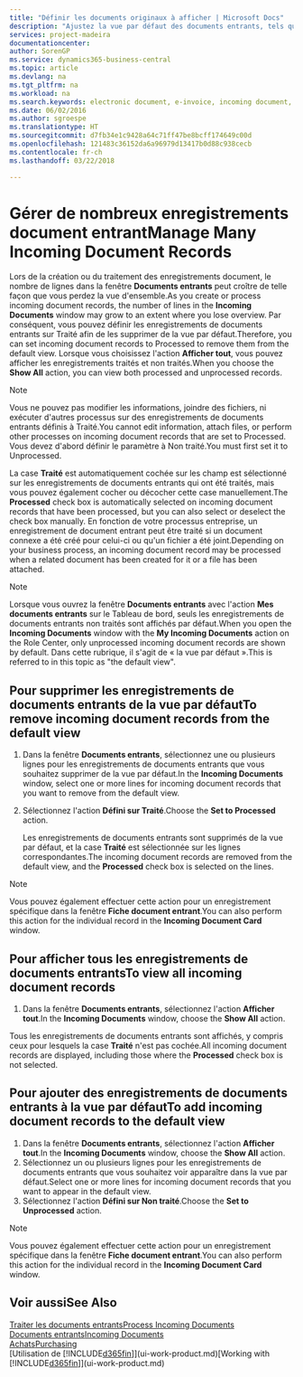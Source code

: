 ```yaml
---
title: "Définir les documents originaux à afficher | Microsoft Docs"
description: "Ajustez la vue par défaut des documents entrants, tels que des factures électroniques, afin d'améliorer votre vue d'ensemble des enregistrements traités et non-traités."
services: project-madeira
documentationcenter: 
author: SorenGP
ms.service: dynamics365-business-central
ms.topic: article
ms.devlang: na
ms.tgt_pltfrm: na
ms.workload: na
ms.search.keywords: electronic document, e-invoice, incoming document, OCR, ecommerce, document exchange, import invoice
ms.date: 06/02/2016
ms.author: sgroespe
ms.translationtype: HT
ms.sourcegitcommit: d7fb34e1c9428a64c71ff47be8bcff174649c00d
ms.openlocfilehash: 121483c36152da6a96979d13417b0d88c938cecb
ms.contentlocale: fr-ch
ms.lasthandoff: 03/22/2018

---
```

# <a name="manage-many-incoming-document-records"></a><span data-ttu-id="318ed-103">Gérer de nombreux enregistrements document entrant</span><span class="sxs-lookup"><span data-stu-id="318ed-103">Manage Many Incoming Document Records</span></span>
<span data-ttu-id="318ed-104">Lors de la création ou du traitement des enregistrements document, le nombre de lignes dans la fenêtre **Documents entrants** peut croître de telle façon que vous perdez la vue d'ensemble.</span><span class="sxs-lookup"><span data-stu-id="318ed-104">As you create or process incoming document records, the number of lines in the **Incoming Documents** window may grow to an extent where you lose overview.</span></span> <span data-ttu-id="318ed-105">Par conséquent, vous pouvez définir les enregistrements de documents entrants sur Traité afin de les supprimer de la vue par défaut.</span><span class="sxs-lookup"><span data-stu-id="318ed-105">Therefore, you can set incoming document records to Processed to remove them from the default view.</span></span> <span data-ttu-id="318ed-106">Lorsque vous choisissez l'action **Afficher tout**, vous pouvez afficher les enregistrements traités et non traités.</span><span class="sxs-lookup"><span data-stu-id="318ed-106">When you choose the **Show All** action, you can view both processed and unprocessed records.</span></span>

> [!NOTE]  
>   <span data-ttu-id="318ed-107">Vous ne pouvez pas modifier les informations, joindre des fichiers, ni exécuter d'autres processus sur des enregistrements de documents entrants définis à Traité.</span><span class="sxs-lookup"><span data-stu-id="318ed-107">You cannot edit information, attach files, or perform other processes on incoming document records that are set to Processed.</span></span> <span data-ttu-id="318ed-108">Vous devez d'abord définir le paramètre à Non traité.</span><span class="sxs-lookup"><span data-stu-id="318ed-108">You must first set it to Unprocessed.</span></span>

<span data-ttu-id="318ed-109">La case **Traité** est automatiquement cochée sur les champ est sélectionné sur les enregistrements de documents entrants qui ont été traités, mais vous pouvez également cocher ou décocher cette case manuellement.</span><span class="sxs-lookup"><span data-stu-id="318ed-109">The **Processed** check box is automatically selected on incoming document records that have been processed, but you can also select or deselect the check box manually.</span></span> <span data-ttu-id="318ed-110">En fonction de votre processus entreprise, un enregistrement de document entrant peut être traité si un document connexe a été créé pour celui-ci ou qu'un fichier a été joint.</span><span class="sxs-lookup"><span data-stu-id="318ed-110">Depending on your business process, an incoming document record may be processed when a related document has been created for it or a file has been attached.</span></span>

> [!NOTE]  
>   <span data-ttu-id="318ed-111">Lorsque vous ouvrez la fenêtre **Documents entrants** avec l'action **Mes documents entrants** sur le Tableau de bord, seuls les enregistrements de documents entrants non traités sont affichés par défaut.</span><span class="sxs-lookup"><span data-stu-id="318ed-111">When you open the **Incoming Documents** window with the **My Incoming Documents** action on the Role Center, only unprocessed incoming document records are shown by default.</span></span> <span data-ttu-id="318ed-112">Dans cette rubrique, il s'agit de « la vue par défaut ».</span><span class="sxs-lookup"><span data-stu-id="318ed-112">This is referred to in this topic as "the default view".</span></span>

## <a name="to-remove-incoming-document-records-from-the-default-view"></a><span data-ttu-id="318ed-113">Pour supprimer les enregistrements de documents entrants de la vue par défaut</span><span class="sxs-lookup"><span data-stu-id="318ed-113">To remove incoming document records from the default view</span></span>
1. <span data-ttu-id="318ed-114">Dans la fenêtre **Documents entrants**, sélectionnez une ou plusieurs lignes pour les enregistrements de documents entrants que vous souhaitez supprimer de la vue par défaut.</span><span class="sxs-lookup"><span data-stu-id="318ed-114">In the **Incoming Documents** window, select one or more lines for incoming document records that you want to remove from the default view.</span></span>
2. <span data-ttu-id="318ed-115">Sélectionnez l'action **Défini sur Traité**.</span><span class="sxs-lookup"><span data-stu-id="318ed-115">Choose the **Set to Processed** action.</span></span>

    <span data-ttu-id="318ed-116">Les enregistrements de documents entrants sont supprimés de la vue par défaut, et la case **Traité** est sélectionnée sur les lignes correspondantes.</span><span class="sxs-lookup"><span data-stu-id="318ed-116">The incoming document records are removed from the default view, and the **Processed** check box is selected on the lines.</span></span>

> [!NOTE]  
>   <span data-ttu-id="318ed-117">Vous pouvez également effectuer cette action pour un enregistrement spécifique dans la fenêtre **Fiche document entrant**.</span><span class="sxs-lookup"><span data-stu-id="318ed-117">You can also perform this action for the individual record in the **Incoming Document Card** window.</span></span>

## <a name="to-view-all-incoming-document-records"></a><span data-ttu-id="318ed-118">Pour afficher tous les enregistrements de documents entrants</span><span class="sxs-lookup"><span data-stu-id="318ed-118">To view all incoming document records</span></span>
1. <span data-ttu-id="318ed-119">Dans la fenêtre **Documents entrants**, sélectionnez l'action **Afficher tout**.</span><span class="sxs-lookup"><span data-stu-id="318ed-119">In the **Incoming Documents** window, choose the **Show All** action.</span></span>

<span data-ttu-id="318ed-120">Tous les enregistrements de documents entrants sont affichés, y compris ceux pour lesquels la case **Traité** n'est pas cochée.</span><span class="sxs-lookup"><span data-stu-id="318ed-120">All incoming document records are displayed, including those where the **Processed** check box is not selected.</span></span>

## <a name="to-add-incoming-document-records-to-the-default-view"></a><span data-ttu-id="318ed-121">Pour ajouter des enregistrements de documents entrants à la vue par défaut</span><span class="sxs-lookup"><span data-stu-id="318ed-121">To add incoming document records to the default view</span></span>
1. <span data-ttu-id="318ed-122">Dans la fenêtre **Documents entrants**, sélectionnez l'action **Afficher tout**.</span><span class="sxs-lookup"><span data-stu-id="318ed-122">In the **Incoming Documents** window, choose the **Show All** action.</span></span>
2. <span data-ttu-id="318ed-123">Sélectionnez un ou plusieurs lignes pour les enregistrements de documents entrants que vous souhaitez voir apparaître dans la vue par défaut.</span><span class="sxs-lookup"><span data-stu-id="318ed-123">Select one or more lines for incoming document records that you want to appear in the default view.</span></span>
3. <span data-ttu-id="318ed-124">Sélectionnez l'action **Défini sur Non traité**.</span><span class="sxs-lookup"><span data-stu-id="318ed-124">Choose the **Set to Unprocessed** action.</span></span>  

> [!NOTE]  
>   <span data-ttu-id="318ed-125">Vous pouvez également effectuer cette action pour un enregistrement spécifique dans la fenêtre **Fiche document entrant**.</span><span class="sxs-lookup"><span data-stu-id="318ed-125">You can also perform this action for the individual record in the **Incoming Document Card** window.</span></span>

## <a name="see-also"></a><span data-ttu-id="318ed-126">Voir aussi</span><span class="sxs-lookup"><span data-stu-id="318ed-126">See Also</span></span>
[<span data-ttu-id="318ed-127">Traiter les documents entrants</span><span class="sxs-lookup"><span data-stu-id="318ed-127">Process Incoming Documents</span></span>](across-process-income-documents.md)  
[<span data-ttu-id="318ed-128">Documents entrants</span><span class="sxs-lookup"><span data-stu-id="318ed-128">Incoming Documents</span></span>](across-income-documents.md)  
[<span data-ttu-id="318ed-129">Achats</span><span class="sxs-lookup"><span data-stu-id="318ed-129">Purchasing</span></span>](purchasing-manage-purchasing.md)  
<span data-ttu-id="318ed-130">[Utilisation de [!INCLUDE[d365fin](includes/d365fin_md.md)]](ui-work-product.md)</span><span class="sxs-lookup"><span data-stu-id="318ed-130">[Working with [!INCLUDE[d365fin](includes/d365fin_md.md)]](ui-work-product.md)</span></span>

